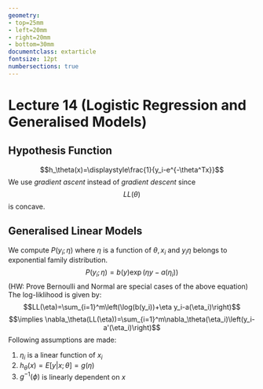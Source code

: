 ```yaml
---
geometry:
- top=25mm
- left=20mm
- right=20mm
- bottom=30mm
documentclass: extarticle
fontsize: 12pt
numbersections: true
---
```


# Lecture 14 (Logistic Regression and Generalised Models)

## Hypothesis Function
$$h_\theta(x)=\displaystyle\frac{1}{y_i-e^{-\theta^Tx}}$$
We use *gradient ascent* instead of *gradient descent* since $$LL(\theta)$$ is concave.

## Generalised Linear Models
We compute $P(y_i;\eta)$ where $\eta$ is a function of $\theta,x_i$ and $y_i\eta$ belongs to exponential family distribution.
$$P(y_i;\eta)=b(y)\exp\left(\eta y-a(\eta_i)\right)$$
(HW: Prove Bernoulli and Normal are special cases of the above equation)
The log-liklihood is given by:
$$LL(\eta)=\sum_{i=1}^m\left(\log(b(y_i))+\eta y_i-a(\eta_i)\right)$$
$$\implies \nabla_\theta(LL(\eta))=\sum_{i=1}^m\nabla_\theta(\eta_i)\left(y_i-a'(\eta_i)\right)$$
Following assumptions are made:

1. $\eta_i$ is a linear function of $x_i$
2. $h_\theta(x)=E[y|x;\theta]=g(\eta)$
3. $g^{-1}(\phi)$ is linearly dependent on $x$


